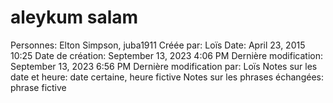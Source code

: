 # aleykum salam

Personnes: Elton Simpson, juba1911
Créée par: Loïs
Date: April 23, 2015 10:25
Date de création: September 13, 2023 4:06 PM
Dernière modification: September 13, 2023 6:56 PM
Dernière modification par: Loïs
Notes sur les date et heure: date certaine, heure fictive
Notes sur les phrases échangées: phrase fictive